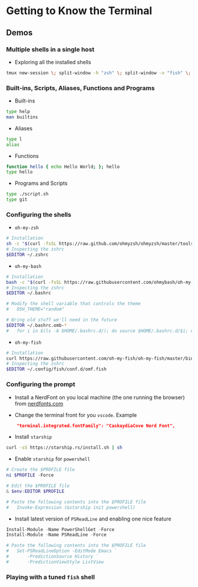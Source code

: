 # Getting to Know the Terminal

## Demos

### Multiple shells in a single host

- Exploring all the installed shells

```bash
tmux new-session \; split-window -h "zsh" \; split-window -v "fish" \; select-pane -t 0 \; split-window -v "pwsh" \; attach
```

### Built-ins, Scripts, Aliases, Functions and Programs 

- Built-ins

```bash
type help
man builtins
```

- Aliases

```bash
type l
alias
```
- Functions

```bash
function hello { echo Hello World; }; hello
type hello
```

- Programs and Scripts

```bash
type ./script.sh
type git
```

### Configuring the shells

- `oh-my-zsh`

```bash
# Installation  
sh -c "$(curl -fsSL https://raw.github.com/ohmyzsh/ohmyzsh/master/tools/install.sh)"
# Inspecting the zshrc
$EDITOR ~/.zshrc
```
- `oh-my-bash`

```bash
# Installation  
bash -c "$(curl -fsSL https://raw.githubusercontent.com/ohmybash/oh-my-bash/master/tools/install.sh)"
# Inspecting the zshrc
$EDITOR ~/.bashrc

# Modify the shell variable that controls the theme
#   OSH_THEME="random"

# Bring old stuff we'll need in the future
$EDITOR ~/.bashrc.omb-*
#   for i in $(ls -A $HOME/.bashrc.d/); do source $HOME/.bashrc.d/$i; done
```

- `oh-my-fish`

```bash
# Installation  
curl https://raw.githubusercontent.com/oh-my-fish/oh-my-fish/master/bin/install | fish
# Inspecting the zshrc
$EDITOR ~/.config/fish/conf.d/omf.fish   
```

### Configuring the prompt

- Install a NerdFont on you local machine (the one running the browser) from [nerdfonts.com](https://www.nerdfonts.com/)

- Change the terminal front for you `vscode`. Example

```json
    "terminal.integrated.fontFamily": "CaskaydiaCove Nerd Font",
```

- Install `starship`

```bash
curl -sS https://starship.rs/install.sh | sh
```

- Enable `starship` for `powershell`

```ps1
# Create the $PROFILE file
ni $PROFILE -Force

# Edit the $PROFILE file
& $env:EDITOR $PROFILE

# Paste the following contents into the $PROFILE file
#   Invoke-Expression (&starship init powershell)
```

- Install latest version of `PSReadLine` and enabling one nice feature

```ps1
Install-Module -Name PowerShellGet -Force
Install-Module -Name PSReadLine -Force

# Paste the following contents into the $PROFILE file
#   Set-PSReadLineOption -EditMode Emacs `
#       -PredictionSource History `
#       -PredictionViewStyle ListView
```

### Playing with a tuned `fish` shell